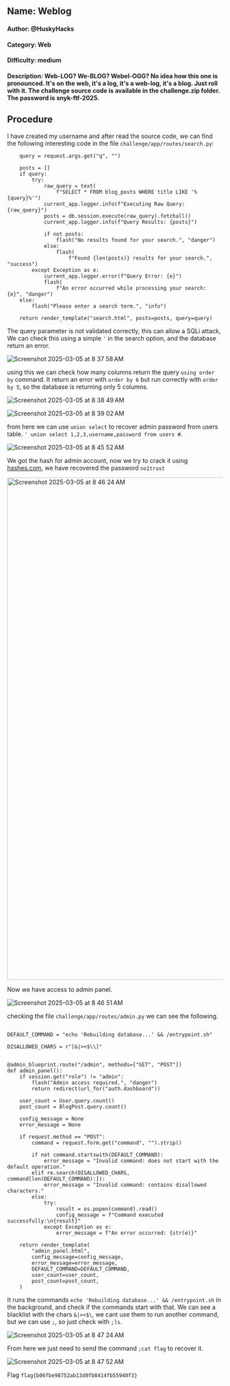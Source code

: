 ## Name: Weblog
#### Author: @HuskyHacks
#### Category: Web
#### Difficulty: medium
#### Description: Web-LOG? We-BLOG? Webel-OGG? No idea how this one is pronounced. It's on the web, it's a log, it's a web-log, it's a blog. Just roll with it. The challenge source code is available in the challenge.zip folder. The password is snyk-ftf-2025.


## Procedure
I have created my username and after read the source code, we can find the following interesting code in the file ```challenge/app/routes/search.py```:
```
    query = request.args.get("q", "")

    posts = []
    if query:
        try:
            raw_query = text(
                f"SELECT * FROM blog_posts WHERE title LIKE '%{query}%'")
            current_app.logger.info(f"Executing Raw Query: {raw_query}")
            posts = db.session.execute(raw_query).fetchall()
            current_app.logger.info(f"Query Results: {posts}")

            if not posts:
                flash("No results found for your search.", "danger")
            else:
                flash(
                    f"Found {len(posts)} results for your search.", "success")
        except Exception as e:
            current_app.logger.error(f"Query Error: {e}")
            flash(
                f"An error occurred while processing your search: {e}", "danger")
    else:
        flash("Please enter a search term.", "info")

    return render_template("search.html", posts=posts, query=query)
```
The query parameter is not validated correctly, this can allow a SQLi attack, We can check this using a simple ```'``` in the search option, and the database return an error.

![Screenshot 2025-03-05 at 8 37 58 AM](https://github.com/user-attachments/assets/c46ed162-4139-4316-915e-bea4e6a854f6)


using this we can check how many columns return the query ```using order by``` command. It return an error with ```order by 6``` but run correctly with ```order by 5```, so the database is returning only 5 columns.

![Screenshot 2025-03-05 at 8 38 49 AM](https://github.com/user-attachments/assets/7509a38a-359b-4449-a437-4fd1db6f4819)

![Screenshot 2025-03-05 at 8 39 02 AM](https://github.com/user-attachments/assets/a30883ad-7a3d-46ee-a135-ee34fad87964)

from here we can use ```union select``` to recover admin password from users table. ```' union select 1,2,3,username,password from users #```.

![Screenshot 2025-03-05 at 8 45 52 AM](https://github.com/user-attachments/assets/5fbc0da4-dcdc-4a41-bb0e-55def17a32aa)

We got the hash for admin account, now we try to crack it using [hashes.com](https://hashes.com/en/decrypt/hash), we have recovered the password ```no1trust```

<img width="1170" alt="Screenshot 2025-03-05 at 8 46 24 AM" src="https://github.com/user-attachments/assets/1560dbaa-aeb7-4f80-8586-37120e6b8d85" />


Now we have access to admin panel.

![Screenshot 2025-03-05 at 8 46 51 AM](https://github.com/user-attachments/assets/195dba97-3bae-47bb-aa73-6b1086a46ca5)


checking the file ```challenge/app/routes/admin.py``` we can see the following.

```

DEFAULT_COMMAND = "echo 'Rebuilding database...' && /entrypoint.sh"

DISALLOWED_CHARS = r"[&|><$\\]"


@admin_blueprint.route("/admin", methods=["GET", "POST"])
def admin_panel():
    if session.get("role") != "admin":
        flash("Admin access required.", "danger")
        return redirect(url_for("auth.dashboard"))

    user_count = User.query.count()
    post_count = BlogPost.query.count()

    config_message = None
    error_message = None

    if request.method == "POST":
        command = request.form.get("command", "").strip()

        if not command.startswith(DEFAULT_COMMAND):
            error_message = "Invalid command: does not start with the default operation."
        elif re.search(DISALLOWED_CHARS, command[len(DEFAULT_COMMAND):]):
            error_message = "Invalid command: contains disallowed characters."
        else:
            try:
                result = os.popen(command).read()
                config_message = f"Command executed successfully:\n{result}"
            except Exception as e:
                error_message = f"An error occurred: {str(e)}"

    return render_template(
        "admin_panel.html",
        config_message=config_message,
        error_message=error_message,
        DEFAULT_COMMAND=DEFAULT_COMMAND,
        user_count=user_count,
        post_count=post_count,
    )

```
It runs the commands ```echo 'Rebuilding database...' && /entrypoint.sh``` in the background, and check if the commands start with that. We can see a blacklist with the chars ```&|><$\```, we cant use them to run another command, but we can use ```;```, so just check with ```;ls```.

![Screenshot 2025-03-05 at 8 47 24 AM](https://github.com/user-attachments/assets/247bb9a2-458e-4cc7-8170-368736bc32b4)

From here we just need to send the command ```;cat flag``` to recover it.

![Screenshot 2025-03-05 at 8 47 52 AM](https://github.com/user-attachments/assets/fc44ba7c-1864-4882-9401-e8bfda7a346e)



Flag ```flag{b06fbe98752ab13d0fb8414fb55940f3}```
